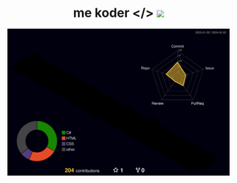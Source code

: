 <!---
slm :D
--->
<style>
  h1 {
      text-align:center;
  }
</style>

<h1 style:"text-align:">
  me koder &lt;&sol;&gt;
  <img src="https://cdn.discordapp.com/emojis/1073646643703971913.webp?size=48&quality=lossless"/>
</h1>
<img src="/profile-3d-contrib/profile-night-rainbow.svg"/>

